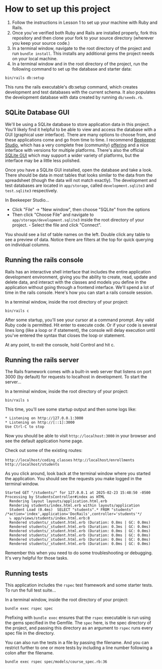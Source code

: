 # How to set up this project

1. Follow the instructions in Lesson 1 to set up your machine with Ruby and Rails.
2. Once you've verified both Ruby and Rails are installed properly, fork this repository and then clone your fork to your source directory (wherever you keep your source code.)
3. In a terminal window, navigate to the root directory of the project and run `bundle install`. This installs any additional gems the project needs on your local machine.
4. In a terminal window and in the root directory of the project, run the following command to set up the database and starter data:

```
bin/rails db:setup
```

This runs the rails executable's db:setup command, which creates development and test databases with the current schema. It also populates the development database with data created by running `db/seeds.rb`.

## SQLite Database GUI

We'll be using a SQLite database to store application data in this project. You'll likely find it helpful to be able to view and access the database with a GUI (graphical user interface). There are many options to choose from, and these applications come and go from time to time. I recommend [Beekeeper Studio](https://www.beekeeperstudio.io/), which has a very complete free (community) [offering](https://www.beekeeperstudio.io/get) and a nice interface with versions for multiple platforms. There's also the official [SQLite GUI](https://sqlitebrowser.org/dl/) which may support a wider variety of platforms, but the interface may be a little less polished.

Once you have a SQLite GUI installed, open the database and take a look. There should be data in most tables that looks similar to the data from the spreadsheet (though the data will not match exactly). The development and test databases are located in `app/storage`, called `development.sqlite3` and `test.sqlite3` respectively.

In Beekeeper Studio...

- Click "File" -> "New window", then choose "SQLite" from the options
- Then click "Choose File" and navigate to `app/storage/development.sqlite3` inside the root directory of your project. - Select the file and click "Connect".

You should see a list of table names on the left. Double click any table to see a preview of data. Notice there are filters at the top for quick querying on individual columns.

## Running the rails console

Rails has an interactive shell interface that includes the entire application development environment, giving you the ability to create, read, update and delete data, and interact with the classes and models you define in the application without going through a frontend interface. We'll spend a lot of time in the rails console. Here's how you can start a rails console session.

In a terminal window, inside the root directory of your project:

```
bin/rails c
```

After some startup, you'll see your cursor at a command prompt. Any valid Ruby code is permitted. Hit enter to execute code. Or if your code is several lines long (like a loop or if statement), the console will delay execution until you've entered the syntax that closes the loop or statement.

At any point, to exit the console, hold Control and hit c.

## Running the rails server

The Rails framework comes with a built-in web server that listens on port 3000 (by default) for requests to localhost in development. To start the server...

In a terminal window, inside the root directory of your project:

```
bin/rails s
```

This time, you'll see some startup output and then some logs like:

```
* Listening on http://127.0.0.1:3000
* Listening on http://[::1]:3000
Use Ctrl-C to stop
```

Now you should be able to visit `http://localhost:3000` in your browser and see the default application home page.

Check out some of the existing routes:

`http://localhost/coding_classes`
`http://localhost/enrollments`
`http://localhost/students`

As you click around, look back at the terminal window where you started the application. You should see the requests you make logged in the terminal window.

```
Started GET "/students/" for 127.0.0.1 at 2025-02-23 15:48:50 -0500
Processing by StudentsController#index as HTML
  Rendering layout layouts/application.html.erb
  Rendering students/index.html.erb within layouts/application
  Student Load (0.4ms)  SELECT "students".* FROM "students" /*action='index',application='DocRails',controller='students'*/
  ↳ app/views/students/index.html.erb:8
  Rendered students/_student.html.erb (Duration: 0.8ms | GC: 0.0ms)
  Rendered students/_student.html.erb (Duration: 0.3ms | GC: 0.0ms)
  Rendered students/_student.html.erb (Duration: 0.0ms | GC: 0.0ms)
  Rendered students/_student.html.erb (Duration: 0.0ms | GC: 0.0ms)
  Rendered students/_student.html.erb (Duration: 0.0ms | GC: 0.0ms)
  Rendered students/_student.html.erb (Duration: 0.0ms | GC: 0.0ms)
```

Remember this when you need to do some troubleshooting or debugging. It's very helpful for those tasks.

## Running tests

This application includes the `rspec` test framework and some starter tests. To run the full test suite...

In a terminal window, inside the root directory of your project:

```
bundle exec rspec spec
```

Prefixing with `bundle exec` ensures that the `rspec` executable is run using the gems specified in the Gemfile. The `spec` here, is the spec directory of the project, and passing this directory as an argument to `rspec` runs every spec file in the directory.

You can also run the tests in a file by passing the filename. And you can restrict further to one or more tests by including a line number following a colon after the filename.

```
bundle exec rspec spec/models/course_spec.rb:36
```
